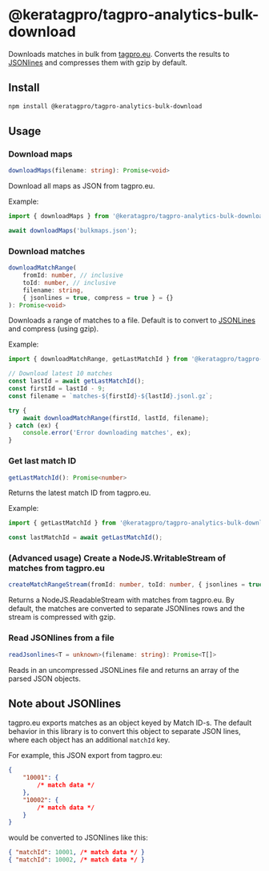 # @keratagpro/tagpro-analytics-bulk-download

Downloads matches in bulk from [tagpro.eu](https://tagpro.eu/?science). Converts the results to [JSONlines](https://jsonlines.org/) and compresses them with gzip by default.

## Install

```bash
npm install @keratagpro/tagpro-analytics-bulk-download
```

## Usage

### Download maps

```ts
downloadMaps(filename: string): Promise<void>
```

Download all maps as JSON from tagpro.eu.

Example:

```ts
import { downloadMaps } from '@keratagpro/tagpro-analytics-bulk-download';

await downloadMaps('bulkmaps.json');
```

### Download matches

```ts
downloadMatchRange(
	fromId: number, // inclusive
	toId: number, // inclusive
	filename: string,
	{ jsonlines = true, compress = true } = {}
): Promise<void>
```

Downloads a range of matches to a file. Default is to convert to [JSONLines](https://jsonlines.org/) and compress (using gzip).

Example:

```ts
import { downloadMatchRange, getLastMatchId } from '@keratagpro/tagpro-analytics-bulk-download';

// Download latest 10 matches
const lastId = await getLastMatchId();
const firstId = lastId - 9;
const filename = `matches-${firstId}-${lastId}.jsonl.gz`;

try {
	await downloadMatchRange(firstId, lastId, filename);
} catch (ex) {
	console.error('Error downloading matches', ex);
}
```

### Get last match ID

```ts
getLastMatchId(): Promise<number>
```

Returns the latest match ID from tagpro.eu.

Example:

```ts
import { getLastMatchId } from '@keratagpro/tagpro-analytics-bulk-download';

const lastMatchId = await getLastMatchId();
```

### (Advanced usage) Create a NodeJS.WritableStream of matches from tagpro.eu

```ts
createMatchRangeStream(fromId: number, toId: number, { jsonlines = true, compress = true } = {}): Promise<NodeJS.ReadableStream>
```

Returns a NodeJS.ReadableStream with matches from tagpro.eu. By default, the matches are converted to separate JSONlines rows and the stream is compressed with gzip.

### Read JSONlines from a file

```ts
readJsonlines<T = unknown>(filename: string): Promise<T[]>
```

Reads in an uncompressed JSONLines file and returns an array of the parsed JSON objects.

## Note about JSONlines

tagpro.eu exports matches as an object keyed by Match ID-s. The default behavior in this library is to convert this object to separate JSON lines, where each object has an additional `matchId` key.

For example, this JSON export from tagpro.eu:

```json
{
	"10001": {
		/* match data */
	},
	"10002": {
		/* match data */
	}
}
```

would be converted to JSONlines like this:

```json
{ "matchId": 10001, /* match data */ }
{ "matchId": 10002, /* match data */ }
```
